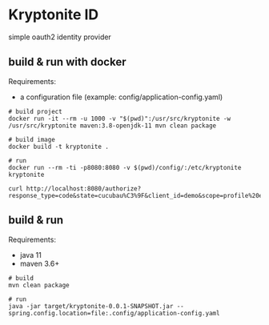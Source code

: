 # Kryptonite ID

simple oauth2 identity provider

## build & run with docker

Requirements:

- a configuration file (example: config/application-config.yaml)

```
# build project
docker run -it --rm -u 1000 -v "$(pwd)":/usr/src/kryptonite -w /usr/src/kryptonite maven:3.8-openjdk-11 mvn clean package

# build image
docker build -t kryptonite .

# run
docker run --rm -ti -p8080:8080 -v $(pwd)/config/:/etc/kryptonite kryptonite

curl http://localhost:8080/authorize?response_type=code&state=cucubau%C3%9F&client_id=demo&scope=profile%20email&redirect_uri=http%3A%2F%2Flocalhost%2Fcallback
```

## build & run

Requirements:

- java 11
- maven 3.6+

```
# build
mvn clean package

# run
java -jar target/kryptonite-0.0.1-SNAPSHOT.jar --spring.config.location=file:.config/application-config.yaml
```
